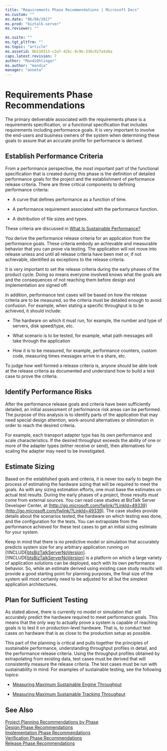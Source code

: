```yaml
---
title: "Requirements Phase Recommendations | Microsoft Docs"
ms.custom: ""
ms.date: "06/08/2017"
ms.prod: "biztalk-server"
ms.reviewer: ""

ms.suite: ""
ms.tgt_pltfrm: ""
ms.topic: "article"
ms.assetid: 0b510313-c3a7-42bc-9c9b-336c927a5d4a
caps.latest.revision: 7
author: "MandiOhlinger"
ms.author: "mandia"
manager: "anneta"
---
```

# Requirements Phase Recommendations
The primary deliverable associated with the requirements phase is a requirements specification, or a functional specification that includes requirements including performance goals. It is very important to involve the end-users and business owners of the system when determining these goals to assure that an accurate profile for performance is derived.  
  
## Establish Performance Criteria  
 From a performance perspective, the most important part of the functional specification that is created during this phase is the definition of detailed performance goals for the project and the establishment of performance release criteria. There are three critical components to defining performance criteria:  
  
-   A curve that defines performance as a function of time.  
  
-   A performance requirement associated with the performance function.  
  
-   A distribution of file sizes and types.  
  
 These criteria are discussed in [What Is Sustainable Performance?](../core/what-is-sustainable-performance.md)  
  
 You derive the performance release criteria for an application from the performance goals. These criteria embody an achievable and measurable behavior that you can prove via testing. The application will not move into release unless and until all release criteria have been met or, if not achievable, identified as exceptions to the release criteria.  
  
 It is very important to set the release criteria during the early phases of the product cycle. Doing so means everyone involved knows what the goals are and the consequences of not reaching them before design and implementation are signed off.  
  
 In addition, performance test cases will be based on how the release criteria are to be measured, so the criteria must be detailed enough to avoid confusion. For example, when stating a specific throughput is to be achieved, it should include:  
  
-   The hardware on which it must run, for example, the number and type of servers, disk speed/type, etc.  
  
-   What scenario is to be tested, for example, what path messages will take through the application  
  
-   How it is to be measured, for example, performance counters, custom code, measuring times messages arrive in a share, etc.  
  
 To judge how well formed a release criteria is, anyone should be able look at the release criteria as documented and understand how to build a test case to prove the criteria.  
  
## Identify Performance Risks  
 After the performance release goals and criteria have been sufficiently detailed, an initial assessment of performance risk areas can be performed. The purpose of this analysis is to identify parts of the application that may need special design attention, work-around alternatives or elimination in order to reach the desired criteria.  
  
 For example, each transport adapter type has its own performance and scale characteristics. If the desired throughput exceeds the ability of one or more of the adapter types (either receive or send), then alternatives for scaling the adapter may need to be investigated.  
  
## Estimate Sizing  
 Based on the established goals and criteria, it is never too early to begin the process of estimating the hardware sizing that will be required to meet the goals. As with any sizing estimation efforts, one must base the estimates on actual test results. During the early phases of a project, those results must come from external sources. You can read case studies at BizTalk Server Developer Center, at [http://go.microsoft.com/fwlink/?LinkId=49339](http://go.microsoft.com/fwlink/?LinkId=49339). The case studies provide details about the scenarios tested, the hardware on which testing was done, and the configuration for the tests. You can extrapolate from the performance achieved for these test cases to get an initial sizing estimate for your system.  
  
 Keep in mind that there is no predictive model or simulation that accurately predicts system size for any arbitrary application running on [!INCLUDE[btsBizTalkServerNoVersion](../includes/btsbiztalkservernoversion-md.md)]. [!INCLUDE[btsBizTalkServerNoVersion](../includes/btsbiztalkservernoversion-md.md)] is a platform on which a large variety of application solutions can be deployed, each with its own performance behavior. So, while an estimate derived using existing case study results will provide a good starting point for planning purposes, the final size of the system will most certainly need to be adjusted for all but the simplest application architectures.  
  
## Plan for Sufficient Testing  
 As stated above, there is currently no model or simulation that will accurately predict the hardware required to meet performance goals. This means that the only way to actually prove a system is capable of reaching goals is to test it on production-level hardware. That is, to conduct test cases on hardware that is as close to the production setup as possible.  
  
 This part of the planning is critical and pulls together the principles of sustainable performance, understanding throughput profiles in detail, and the performance release criteria. Using the throughput profiles obtained by extrapolating from existing data, test cases must be derived that will consistently measure the release criteria. The test cases must be run with sustainability in mind. For examples of sustainable testing, see the following topics:  
  
-   [Measuring Maximum Sustainable Engine Throughput](../core/measuring-maximum-sustainable-engine-throughput.md)  
  
-   [Measuring Maximum Sustainable Tracking Throughput](../core/measuring-maximum-sustainable-tracking-throughput.md)  
  
## See Also  
 [Project Planning Recommendations by Phase](../core/project-planning-recommendations-by-phase.md)   
 [Design Phase Recommendations](../core/design-phase-recommendations.md)   
 [Implementation Phase Recommendations](../core/implementation-phase-recommendations.md)   
 [Verification Phase Recommendations](../core/verification-phase-recommendations.md)   
 [Release Phase Recommendations](../core/release-phase-recommendations.md)